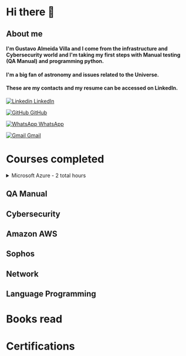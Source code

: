 # **Hi there** 👋

## About me 
#### I'm Gustavo Almeida Villa and I come from the infrastructure and Cybersecurity world and I'm taking my first steps with Manual testing (QA Manual) and programming python.
#### I'm a big fan of astronomy and issues related to the Universe.
#### These are my contacts and my resume can be accessed on LinkedIn.


[![Linkedin](https://i.stack.imgur.com/gVE0j.png) LinkedIn](https://www.linkedin.com/in/gustavo-almeida-villa-76117037)
&nbsp;

[![GitHub](https://i.stack.imgur.com/tskMh.png) GitHub](https://github.com/guvilla85/)

[![WhatsApp](https://i.imgur.com/dtJOIlk.png) WhatsApp](https://wa.me/5491133718732)

[![Gmail](https://i.imgur.com/M33v43D.png) Gmail](https://mailto:gu.a.villa@gmail.com)





# **Courses completed**

<details>
  <summary>Microsoft Azure - 2 total hours</summary> <br/> 
      
      Title (pt-br): Azure para Iniciantes 2021
      Title (esp): Azure para principiantes 2021
      Title (eng): Azure for Starters 2021
      Institute:Udemy 
      Description: Overview about Microsoft Azure. VM creation <br/>
      Lenght: 2 hours
      Date: Sept, 12, 2021
      View certificate completion -> https://live.staticflickr.com/65535/52654388531_7f4863d10a_b.jpg

  <details>

      Title (pt-br): xxxxxxxxxxxxx
      Title (esp): xxxxxxxxxxxxx
      Title (eng): xxxxxxxxxxxxx
      Institute: xxxxxxxxxxxxx
      Description: xxxxxxxxxxxxx
      Lenght: xxxxxxxxxxxxx
      Date: xxxxxxxxxxxxx
      View certificate completion -> xxxxxxxxxxxxx
   
  </details>
</details>








## QA Manual

## Cybersecurity

## Amazon AWS 

## Sophos 

## Network

## Language Programming

# **Books read**

# **Certifications**





<!--
**guvilla85/guvilla85** is a ✨ _special_ ✨ repository because its `README.md` (this file) appears on your GitHub profile.

Here are some ideas to get you started:

- 🔭 I’m currently working on ...
- 🌱 I’m currently learning ...
- 👯 I’m looking to collaborate on ...
- 🤔 I’m looking for help with ...
- 💬 Ask me about ...
- 📫 How to reach me: ...
- 😄 Pronouns: ...
- ⚡ Fun fact: ...
-->
